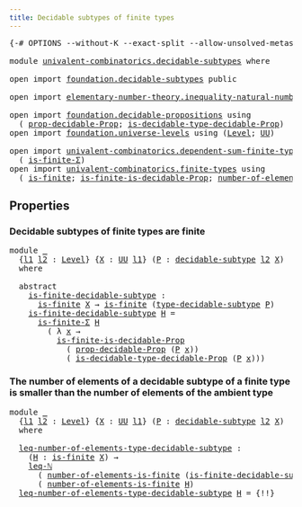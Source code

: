 ```yaml
---
title: Decidable subtypes of finite types
---
```


<pre class="Agda"><a id="60" class="Symbol">{-#</a> <a id="64" class="Keyword">OPTIONS</a> <a id="72" class="Pragma">--without-K</a> <a id="84" class="Pragma">--exact-split</a> <a id="98" class="Pragma">--allow-unsolved-metas</a> <a id="121" class="Symbol">#-}</a>

<a id="126" class="Keyword">module</a> <a id="133" href="univalent-combinatorics.decidable-subtypes.html" class="Module">univalent-combinatorics.decidable-subtypes</a> <a id="176" class="Keyword">where</a>

<a id="183" class="Keyword">open</a> <a id="188" class="Keyword">import</a> <a id="195" href="foundation.decidable-subtypes.html" class="Module">foundation.decidable-subtypes</a> <a id="225" class="Keyword">public</a>

<a id="233" class="Keyword">open</a> <a id="238" class="Keyword">import</a> <a id="245" href="elementary-number-theory.inequality-natural-numbers.html" class="Module">elementary-number-theory.inequality-natural-numbers</a> <a id="297" class="Keyword">using</a> <a id="303" class="Symbol">(</a><a id="304" href="elementary-number-theory.inequality-natural-numbers.html#1431" class="Function">leq-ℕ</a><a id="309" class="Symbol">)</a>

<a id="312" class="Keyword">open</a> <a id="317" class="Keyword">import</a> <a id="324" href="foundation.decidable-propositions.html" class="Module">foundation.decidable-propositions</a> <a id="358" class="Keyword">using</a>
  <a id="366" class="Symbol">(</a> <a id="368" href="foundation.decidable-propositions.html#2032" class="Function">prop-decidable-Prop</a><a id="387" class="Symbol">;</a> <a id="389" href="foundation.decidable-propositions.html#2371" class="Function">is-decidable-type-decidable-Prop</a><a id="421" class="Symbol">)</a>
<a id="423" class="Keyword">open</a> <a id="428" class="Keyword">import</a> <a id="435" href="foundation.universe-levels.html" class="Module">foundation.universe-levels</a> <a id="462" class="Keyword">using</a> <a id="468" class="Symbol">(</a><a id="469" href="Agda.Primitive.html#597" class="Postulate">Level</a><a id="474" class="Symbol">;</a> <a id="476" href="foundation-core.universe-levels.html#222" class="Primitive">UU</a><a id="478" class="Symbol">)</a>

<a id="481" class="Keyword">open</a> <a id="486" class="Keyword">import</a> <a id="493" href="univalent-combinatorics.dependent-sum-finite-types.html" class="Module">univalent-combinatorics.dependent-sum-finite-types</a> <a id="544" class="Keyword">using</a>
  <a id="552" class="Symbol">(</a> <a id="554" href="univalent-combinatorics.dependent-sum-finite-types.html#2494" class="Function">is-finite-Σ</a><a id="565" class="Symbol">)</a>
<a id="567" class="Keyword">open</a> <a id="572" class="Keyword">import</a> <a id="579" href="univalent-combinatorics.finite-types.html" class="Module">univalent-combinatorics.finite-types</a> <a id="616" class="Keyword">using</a>
  <a id="624" class="Symbol">(</a> <a id="626" href="univalent-combinatorics.finite-types.html#3664" class="Function">is-finite</a><a id="635" class="Symbol">;</a> <a id="637" href="univalent-combinatorics.finite-types.html#8470" class="Function">is-finite-is-decidable-Prop</a><a id="664" class="Symbol">;</a> <a id="666" href="univalent-combinatorics.finite-types.html#12128" class="Function">number-of-elements-is-finite</a><a id="694" class="Symbol">)</a>
</pre>
## Properties

### Decidable subtypes of finite types are finite

<pre class="Agda"><a id="775" class="Keyword">module</a> <a id="782" href="univalent-combinatorics.decidable-subtypes.html#782" class="Module">_</a>
  <a id="786" class="Symbol">{</a><a id="787" href="univalent-combinatorics.decidable-subtypes.html#787" class="Bound">l1</a> <a id="790" href="univalent-combinatorics.decidable-subtypes.html#790" class="Bound">l2</a> <a id="793" class="Symbol">:</a> <a id="795" href="Agda.Primitive.html#597" class="Postulate">Level</a><a id="800" class="Symbol">}</a> <a id="802" class="Symbol">{</a><a id="803" href="univalent-combinatorics.decidable-subtypes.html#803" class="Bound">X</a> <a id="805" class="Symbol">:</a> <a id="807" href="foundation-core.universe-levels.html#222" class="Primitive">UU</a> <a id="810" href="univalent-combinatorics.decidable-subtypes.html#787" class="Bound">l1</a><a id="812" class="Symbol">}</a> <a id="814" class="Symbol">(</a><a id="815" href="univalent-combinatorics.decidable-subtypes.html#815" class="Bound">P</a> <a id="817" class="Symbol">:</a> <a id="819" href="foundation.decidable-subtypes.html#1349" class="Function">decidable-subtype</a> <a id="837" href="univalent-combinatorics.decidable-subtypes.html#790" class="Bound">l2</a> <a id="840" href="univalent-combinatorics.decidable-subtypes.html#803" class="Bound">X</a><a id="841" class="Symbol">)</a>
  <a id="845" class="Keyword">where</a>

  <a id="854" class="Keyword">abstract</a>
    <a id="867" href="univalent-combinatorics.decidable-subtypes.html#867" class="Function">is-finite-decidable-subtype</a> <a id="895" class="Symbol">:</a>
      <a id="903" href="univalent-combinatorics.finite-types.html#3664" class="Function">is-finite</a> <a id="913" href="univalent-combinatorics.decidable-subtypes.html#803" class="Bound">X</a> <a id="915" class="Symbol">→</a> <a id="917" href="univalent-combinatorics.finite-types.html#3664" class="Function">is-finite</a> <a id="927" class="Symbol">(</a><a id="928" href="foundation.decidable-subtypes.html#2337" class="Function">type-decidable-subtype</a> <a id="951" href="univalent-combinatorics.decidable-subtypes.html#815" class="Bound">P</a><a id="952" class="Symbol">)</a>
    <a id="958" href="univalent-combinatorics.decidable-subtypes.html#867" class="Function">is-finite-decidable-subtype</a> <a id="986" href="univalent-combinatorics.decidable-subtypes.html#986" class="Bound">H</a> <a id="988" class="Symbol">=</a>
      <a id="996" href="univalent-combinatorics.dependent-sum-finite-types.html#2494" class="Function">is-finite-Σ</a> <a id="1008" href="univalent-combinatorics.decidable-subtypes.html#986" class="Bound">H</a>
        <a id="1018" class="Symbol">(</a> <a id="1020" class="Symbol">λ</a> <a id="1022" href="univalent-combinatorics.decidable-subtypes.html#1022" class="Bound">x</a> <a id="1024" class="Symbol">→</a>
          <a id="1036" href="univalent-combinatorics.finite-types.html#8470" class="Function">is-finite-is-decidable-Prop</a>
            <a id="1076" class="Symbol">(</a> <a id="1078" href="foundation.decidable-propositions.html#2032" class="Function">prop-decidable-Prop</a> <a id="1098" class="Symbol">(</a><a id="1099" href="univalent-combinatorics.decidable-subtypes.html#815" class="Bound">P</a> <a id="1101" href="univalent-combinatorics.decidable-subtypes.html#1022" class="Bound">x</a><a id="1102" class="Symbol">))</a>
            <a id="1117" class="Symbol">(</a> <a id="1119" href="foundation.decidable-propositions.html#2371" class="Function">is-decidable-type-decidable-Prop</a> <a id="1152" class="Symbol">(</a><a id="1153" href="univalent-combinatorics.decidable-subtypes.html#815" class="Bound">P</a> <a id="1155" href="univalent-combinatorics.decidable-subtypes.html#1022" class="Bound">x</a><a id="1156" class="Symbol">)))</a>
</pre>
### The number of elements of a decidable subtype of a finite type is smaller than the number of elements of the ambient type

<pre class="Agda"><a id="1300" class="Keyword">module</a> <a id="1307" href="univalent-combinatorics.decidable-subtypes.html#1307" class="Module">_</a>
  <a id="1311" class="Symbol">{</a><a id="1312" href="univalent-combinatorics.decidable-subtypes.html#1312" class="Bound">l1</a> <a id="1315" href="univalent-combinatorics.decidable-subtypes.html#1315" class="Bound">l2</a> <a id="1318" class="Symbol">:</a> <a id="1320" href="Agda.Primitive.html#597" class="Postulate">Level</a><a id="1325" class="Symbol">}</a> <a id="1327" class="Symbol">{</a><a id="1328" href="univalent-combinatorics.decidable-subtypes.html#1328" class="Bound">X</a> <a id="1330" class="Symbol">:</a> <a id="1332" href="foundation-core.universe-levels.html#222" class="Primitive">UU</a> <a id="1335" href="univalent-combinatorics.decidable-subtypes.html#1312" class="Bound">l1</a><a id="1337" class="Symbol">}</a> <a id="1339" class="Symbol">(</a><a id="1340" href="univalent-combinatorics.decidable-subtypes.html#1340" class="Bound">P</a> <a id="1342" class="Symbol">:</a> <a id="1344" href="foundation.decidable-subtypes.html#1349" class="Function">decidable-subtype</a> <a id="1362" href="univalent-combinatorics.decidable-subtypes.html#1315" class="Bound">l2</a> <a id="1365" href="univalent-combinatorics.decidable-subtypes.html#1328" class="Bound">X</a><a id="1366" class="Symbol">)</a>
  <a id="1370" class="Keyword">where</a>

  <a id="1379" href="univalent-combinatorics.decidable-subtypes.html#1379" class="Function">leq-number-of-elements-type-decidable-subtype</a> <a id="1425" class="Symbol">:</a>
    <a id="1431" class="Symbol">(</a><a id="1432" href="univalent-combinatorics.decidable-subtypes.html#1432" class="Bound">H</a> <a id="1434" class="Symbol">:</a> <a id="1436" href="univalent-combinatorics.finite-types.html#3664" class="Function">is-finite</a> <a id="1446" href="univalent-combinatorics.decidable-subtypes.html#1328" class="Bound">X</a><a id="1447" class="Symbol">)</a> <a id="1449" class="Symbol">→</a>
    <a id="1455" href="elementary-number-theory.inequality-natural-numbers.html#1431" class="Function">leq-ℕ</a>
      <a id="1467" class="Symbol">(</a> <a id="1469" href="univalent-combinatorics.finite-types.html#12128" class="Function">number-of-elements-is-finite</a> <a id="1498" class="Symbol">(</a><a id="1499" href="univalent-combinatorics.decidable-subtypes.html#867" class="Function">is-finite-decidable-subtype</a> <a id="1527" href="univalent-combinatorics.decidable-subtypes.html#1340" class="Bound">P</a> <a id="1529" href="univalent-combinatorics.decidable-subtypes.html#1432" class="Bound">H</a><a id="1530" class="Symbol">))</a>
      <a id="1539" class="Symbol">(</a> <a id="1541" href="univalent-combinatorics.finite-types.html#12128" class="Function">number-of-elements-is-finite</a> <a id="1570" href="univalent-combinatorics.decidable-subtypes.html#1432" class="Bound">H</a><a id="1571" class="Symbol">)</a>
  <a id="1575" href="univalent-combinatorics.decidable-subtypes.html#1379" class="Function">leq-number-of-elements-type-decidable-subtype</a> <a id="1621" href="univalent-combinatorics.decidable-subtypes.html#1621" class="Bound">H</a> <a id="1623" class="Symbol">=</a> <a id="1625" class="Hole">{!!}</a>
</pre>